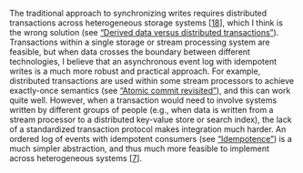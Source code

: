 
The traditional approach to synchronizing writes requires distributed transactions across
heterogeneous storage systems [[18](ch12.html#Stonebraker2015wu)], which
I think is the wrong solution (see [“Derived data versus distributed transactions”](#sec_future_derived_vs_transactions)). Transactions within a
single storage or stream processing system are feasible, but when data crosses the boundary between
different technologies, I believe that an asynchronous event log with idempotent writes is a much
more robust and practical approach. For example, distributed transactions are used within some stream processors to achieve exactly-once
semantics (see [“Atomic commit revisited”](ch11.html#sec_stream_atomic_commit)), and this can work quite well. However, when a
transaction would need to involve systems written by different groups of people (e.g., when data is
written from a stream processor to a distributed key-value store or search index), the lack of a
standardized transaction protocol makes integration much harder. An ordered log of events with
idempotent consumers (see [“Idempotence”](ch11.html#sec_stream_idempotence)) is a much simpler abstraction, and thus much
more feasible to implement across heterogeneous systems
[[7](ch12.html#Kreps2013vs_ch12)].